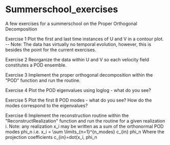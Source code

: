 # Summerschool_exercises
A few exercises for a summerschool on the Proper Orthogonal Decomposition

Exercise 1
Plot the first and last time instances of U and V in a contour plot. 
-- Note: The data has virtually no temporal evolution, however, this is besides the point for the current exercises.

Exercise 2
Reorganize the data within U and V so each velocity field constitutes a POD ensemble.

Exercise 3
Implement the proper orthogonal decomposition within the "POD" function and run the routine.

Exercise 4
Plot the POD eigenvalues using loglog - what do you see?

Exercise 5
Plot the first 8 POD modes - what do you see? How do the modes correspond to the eigenvalues?

Exercise 6
Implement the reconstruction routine within the "ReconstructRealization" function and run the routine for a given realization i.
Note: any realization x_i may be written as a sum of the orthonormal POD modes phi_n i.e.
x_i = \sum \limits_{n=1}^{n_modes} c_{in} phi_n
Where the projection coefficients c_{in}=dot(x_i, phi_n
